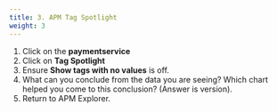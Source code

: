 ```yaml
---
title: 3. APM Tag Spotlight
weight: 3
---
```


1. Click on the **paymentservice**
2. Click on **Tag Spotlight**
3. Ensure **Show tags with no values** is off.
4. What can you conclude from the data you are seeing? Which chart helped you come to this conclusion? (Answer is version).
5. Return to APM Explorer.
